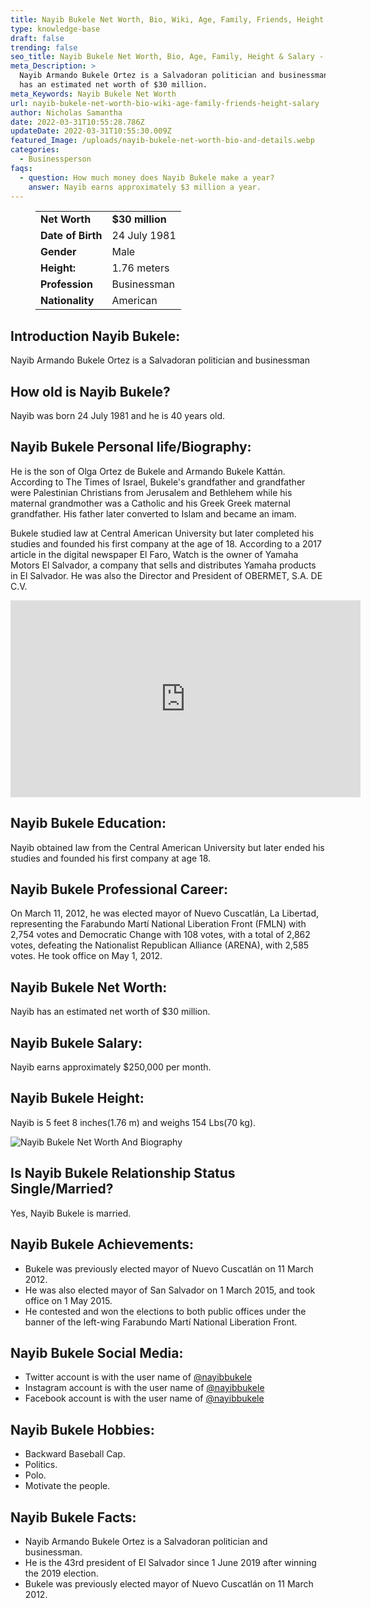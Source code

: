 ```yaml
---
title: Nayib Bukele Net Worth, Bio, Wiki, Age, Family, Friends, Height & Salary
type: knowledge-base
draft: false
trending: false
seo_title: Nayib Bukele Net Worth, Bio, Age, Family, Height & Salary - WorthKnow
meta_Description: >
  Nayib Armando Bukele Ortez is a Salvadoran politician and businessman. Nayib
  has an estimated net worth of $30 million.
meta_Keywords: Nayib Bukele Net Worth
url: nayib-bukele-net-worth-bio-wiki-age-family-friends-height-salary
author: Nicholas Samantha
date: 2022-03-31T10:55:28.786Z
updateDate: 2022-03-31T10:55:30.009Z
featured_Image: /uploads/nayib-bukele-net-worth-bio-and-details.webp
categories:
  - Businessperson
faqs:
  - question: How much money does Nayib Bukele make a year?
    answer: Nayib earns approximately $3 million a year.
---
```

<figure class="wp-block-table is-style-stripes">
  <table>
    <tbody>
      <tr>
        <td>
          <strong>Net Worth</strong>
        </td>
        <td>
          <strong>$30 million</strong>
        </td>
      </tr>
      <tr>
        <td>
          <strong>Date of Birth</strong>
        </td>
        <td>24 July 1981</td>
      </tr>
      <tr>
        <td>
          <strong>Gender</strong>
        </td>
        <td>Male</td>
      </tr>
      <tr>
        <td>
          <strong>Height:</strong>
        </td>
        <td>1.76 meters</td>
      </tr>
      <tr>
        <td>
          <strong>Profession</strong>
        </td>
        <td>Businessman</td>
      </tr>
      <tr>
        <td>
          <strong>Nationality</strong>
        </td>
        <td>American</td>
      </tr>
    </tbody>
  </table>
</figure>

## **Introduction Nayib Bukele:**

Nayib Armando Bukele Ortez is a Salvadoran politician and businessman

## **How old is Nayib Bukele?**

Nayib was born 24 July 1981 and he is 40 years old.

## **Nayib Bukele Personal life/Biography:**

He is the son of Olga Ortez de Bukele and Armando Bukele Kattán. According to The Times of Israel, Bukele's grandfather and grandfather were Palestinian Christians from Jerusalem and Bethlehem while his maternal grandmother was a Catholic and his Greek Greek maternal grandfather. His father later converted to Islam and became an imam.

Bukele studied law at Central American University but later completed his studies and founded his first company at the age of 18. According to a 2017 article in the digital newspaper El Faro, Watch is the owner of Yamaha Motors El Salvador, a company that sells and distributes Yamaha products in El Salvador. He was also the Director and President of OBERMET, S.A. DE C.V.

<iframe width="560" height="315" src="https://www.youtube.com/embed/btSziCOYFwM" title="YouTube video player" frameborder="0" allow="accelerometer; autoplay; clipboard-write; encrypted-media; gyroscope; picture-in-picture" allowfullscreen></iframe>

## **Nayib Bukele Education:**

Nayib obtained law from the Central American University but later ended his studies and founded his first company at age 18.

## **Nayib Bukele Professional Career:**

On March 11, 2012, he was elected mayor of Nuevo Cuscatlán, La Libertad, representing the Farabundo Martí National Liberation Front (FMLN) with 2,754 votes and Democratic Change with 108 votes, with a total of 2,862 votes, defeating the Nationalist Republican Alliance (ARENA), with 2,585 votes. He took office on May 1, 2012. 

## **Nayib Bukele Net Worth:**

Nayib has an estimated net worth of $30 million.

## **Nayib Bukele Salary:**

Nayib earns approximately $250,000 per month.

## **Nayib Bukele Height:**

Nayib is 5 feet 8 inches(1.76 m) and weighs 154 Lbs(70 kg).

![Nayib Bukele Net Worth And Biography](/uploads/nayib-bukele-net-worth.png)

## **Is Nayib Bukele Relationship Status Single/Married?**

Yes, Nayib Bukele is married.

## **Nayib Bukele Achievements:**

* Bukele was previously elected mayor of Nuevo Cuscatlán on 11 March 2012. 
* He was also elected mayor of San Salvador on 1 March 2015, and took office on 1 May 2015. 
* He contested and won the elections to both public offices under the banner of the left-wing Farabundo Martí National Liberation Front.

## **Nayib Bukele Social Media:**

* Twitter account is with the user name of <a href="https://twitter.com/nayibbukele" target="_blank" rel="nofollow" rel="noopener">@nayibbukele</a>
* Instagram account is with the user name of <a href="https://www.instagram.com/nayibbukele/" target="_blank" rel="nofollow" rel="noopener">@nayibbukele</a>
* Facebook account is with the user name of <a href="https://www.facebook.com/nayibbukele" target="_blank" rel="nofollow" rel="noopener">@nayibbukele</a>

## Nayib Bukele Hobbies:

* Backward Baseball Cap.
* Politics.
* Polo.
* Motivate the people.

## **Nayib Bukele Facts:**

* Nayib Armando Bukele Ortez is a Salvadoran politician and businessman.
* He is the 43rd president of El Salvador since 1 June 2019 after winning the 2019 election.
* Bukele was previously elected mayor of Nuevo Cuscatlán on 11 March 2012.
